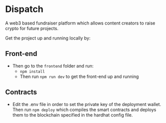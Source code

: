 # Dispatch
A web3 based fundraiser platform which allows content creators to raise crypto for future projects.

Get the project up and running locally by:
## Front-end
* Then go to the `frontend` folder and run:
  * `npm install`
  * Then run `npm run dev` to get the front-end up and running

## Contracts
* Edit the .env file in order to set the private key of the deployment wallet. Then run `npm deploy` which compiles the smart contracts and deploys them to the blockchain specified in the hardhat config file.
